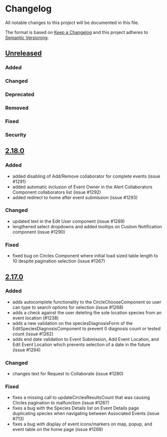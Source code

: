 # Changelog

All notable changes to this project will be documented in this file.

The format is based on [Keep a Changelog](http://keepachangelog.com/en/1.0.0/)
and this project adheres to [Semantic Versioning](http://semver.org/spec/v2.0.0.html).

## [Unreleased](https://github.com/USGS-WiM/whispers/tree/dev)

### Added

### Changed

### Deprecated

### Removed

### Fixed

### Security

## [2.18.0](https://github.com/USGS-WiM/whispers/releases/tag/v2.18.0)

### Added

- added disabling of Add/Remove collaborator for complete events (issue #1291)
- added automatic inclusion of Event Owner in the Alert Collaborators Component collaborators list (issue #1292)
- added redirect to home after event submission (issue #1293)

### Changed

- updated text in the Edit User component (issue #1289)
- lengthened select dropdowns and added tooltips on Custom Notification component (issue #1290)

### Fixed

- fixed bug on Circles Component where initial load sized table length to 10 despite pagination selection (issue #1267)

## [2.17.0](https://github.com/USGS-WiM/whispers/releases/tag/v2.17.0)

### Added

- adds autocomplete functionality to the CircleChooseComponent so user can type to search options for selection (issue #1268)
- adds a check against the user deleting the sole location species from an event location (#1238)
- adds a new validation on the speciesDiagnosisForm of the EditSpeciesDiagnosisComponent to prevent 0 diagnosis count or tested count (issue #1262)
- adds end date validation to Event Submission, Add Event Location, and Edit Event Location which prevents selection of a date in the future (issue #1294)

### Changed

- changes text for Request to Collaborate (issue #1280)

### Fixed

- fixes a missing call to updateCirclesResultsCount that was causing Circles pagination to malfunction (issue #1267)
- fixes a bug with the Species Details list on Event Details page duplicating species when navigating between Associated Events (issue #713)
- fixes a bug with display of event icons/markers on map, popup, and event table on the home page (issue #1269)
